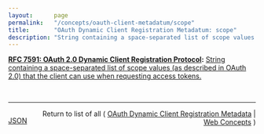 ```yaml
---
layout:      page
permalink:   "/concepts/oauth-client-metadatum/scope"
title:       "OAuth Dynamic Client Registration Metadatum: scope"
description: "String containing a space-separated list of scope values (as described in OAuth 2.0) that the client can use when requesting access tokens."
---
```


**[RFC 7591: OAuth 2.0 Dynamic Client Registration Protocol](/specs/IETF/RFC/7591 "This specification defines mechanisms for dynamically registering OAuth 2.0 clients with authorization servers. Registration requests send a set of desired client metadata values to the authorization server. The resulting registration responses return a client identifier to use at the authorization server and the client metadata values registered for the client. The client can then use this registration information to communicate with the authorization server using the OAuth 2.0 protocol. This specification also defines a set of common client metadata fields and values for clients to use during registration."):** [String containing a space-separated list of scope values (as described in OAuth 2.0) that the client can use when requesting access tokens.](http://tools.ietf.org/html/rfc7591#section-2 "Read documentation for OAuth Dynamic Client Registration Metadatum &#34;scope&#34;")

<br/>
<hr/>

<p style="float : left"><a href="./scope.json" title="JSON representing this particular Web Concept value">JSON</a></p>
<p style="text-align: right">Return to list of all ( <a href="../oauth-client-metadata">OAuth Dynamic Client Registration Metadata</a> | <a href="../">Web Concepts</a> )</p>
